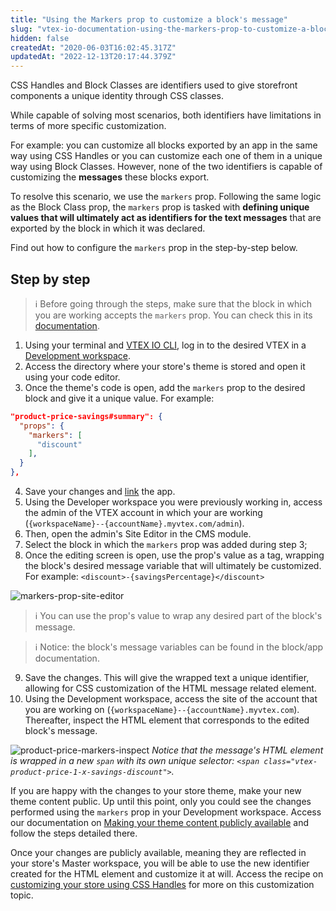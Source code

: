 ```yaml
---
title: "Using the Markers prop to customize a block's message"
slug: "vtex-io-documentation-using-the-markers-prop-to-customize-a-blocks-message"
hidden: false
createdAt: "2020-06-03T16:02:45.317Z"
updatedAt: "2022-12-13T20:17:44.379Z"
---
```


CSS Handles and Block Classes are identifiers used to give storefront components a unique identity through CSS classes.

While capable of solving most scenarios, both identifiers have limitations in terms of more specific customization.

For example: you can customize all blocks exported by an app in the same way using CSS Handles or you can customize each one of them in a unique way using Block Classes. However, none of the two identifiers is capable of customizing the **messages** these blocks export.

To resolve this scenario, we use the `markers` prop. Following the same logic as the Block Class prop, the `markers` prop is tasked with **defining unique values that will ultimately act as identifiers for the text messages** that are exported by the block in which it was declared.

Find out how to configure the `markers` prop in the step-by-step below.

## Step by step

> ℹ️ Before going through the steps, make sure that the block in which you are working accepts the `markers` prop. You can check this in its <a href="https://developers.vtex.com/vtex-developer-docs/docs/overview-5/">documentation</a>.

1. Using your terminal and [VTEX IO CLI](https://developers.vtex.com/vtex-developer-docs/docs/vtex-io-documentation-vtex-io-cli-installation-and-command-reference/), log in to the desired VTEX in a [Development workspace](https://developers.vtex.com/vtex-developer-docs/docs/vtex-io-documentation-creating-a-development-workspace/).
2. Access the directory where your store's theme is stored and open it using your code editor.
3. Once the theme's code is open, add the `markers` prop to the desired block and give it a unique value. For example:

```json
"product-price-savings#summary": {
  "props": {
    "markers": [
      "discount"
    ],
  }
},
```

4. Save your changes and [link](https://developers.vtex.com/vtex-developer-docs/docs/vtex-io-documentation-linking-an-app/) the app.
5. Using the Developer workspace you were previously working in, access the admin of the VTEX account in which your are working (`{workspaceName}--{accountName}.myvtex.com/admin`).
6. Then, open the admin's Site Editor in the CMS module.
7. Select the block in which the `markers` prop was added during step 3;
8. Once the editing screen is open, use the prop's value as a tag, wrapping the block's desired message variable that will ultimately be customized. For example: `<discount>-{savingsPercentage}</discount>`

![markers-prop-site-editor](https://cdn.jsdelivr.net/gh/vtexdocs/dev-portal-content@main/images/vtex-io-documentation-using-the-markers-prop-to-customize-a-blocks-message-0.gif)

> ℹ️ You can use the prop's value to wrap any desired part of the block's message.

> ℹ️ Notice: the block's message variables can be found in the block/app documentation.

9. Save the changes. This will give the wrapped text a unique identifier, allowing for CSS customization of the HTML message related element.
10. Using the Development workspace, access the site of the account that you are working on (`{workspaceName}--{accountName}.myvtex.com`). Thereafter, inspect the HTML element that corresponds to the edited block's message.

![product-price-markers-inspect](https://cdn.jsdelivr.net/gh/vtexdocs/dev-portal-content@main/images/vtex-io-documentation-using-the-markers-prop-to-customize-a-blocks-message-1.png)
*Notice that the message's HTML element is wrapped in a new `span` with its own unique selector: `<span class="vtex-product-price-1-x-savings-discount">`.*

If you are happy with the changes to your store theme, make your new theme content public. Up until this point, only you could see the changes performed using the `markers` prop in your Development workspace. Access our documentation on [Making your theme content publicly available](https://developers.vtex.com/vtex-developer-docs/docs/vtex-io-documentation-making-your-theme-content-public/) and follow the steps detailed there.

Once your changes are publicly available, meaning they are reflected in your store's Master workspace, you will be able to use the new identifier created for the HTML element and customize it at will. Access the recipe on [customizing your store using CSS Handles](https://developers.vtex.com/vtex-developer-docs/docs/vtex-io-documentation-using-css-handles-for-store-customization/) for more on this customization topic.
